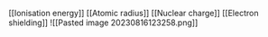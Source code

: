 [[Ionisation energy]]
[[Atomic radius]]
[[Nuclear charge]]
[[Electron shielding]]
![[Pasted image 20230816123258.png]]
